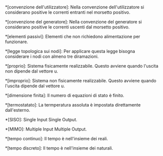 *[convenzione dell'utilizzatore]: Nella convenzione dell'utilizzatore si considerano positive le correnti entranti nel morsetto positivo.

*[convenzione del generatore]: Nella convenzione del generatore si considerano positive le correnti uscenti dal morsetto positivo.

*[elementi passivi]: Elementi che non richiedono alimentazione per funzionare.

*[legge topologica sui nodi]: Per applicare questa legge bisogna considerare i nodi con almeno tre diramazioni.

*[proprio]: Sistema fisicamente realizzabile. Questo avviene quando l'uscita non dipende dal vettore u.

*[improprio]: Sistema non fisicamente realizzabile. Questo avviene quando l'uscita dipende dal vettore u.

*[dimensione finita]: Il numero di equazioni di stato è finito.

*[termostatato]: La termperatura assoluta è impostata direttamente dall'esterno.

*[SISO]: Single Input Single Output.

*[MIMO]: Multiple Input Multiple Output.

*[tempo continuo]: Il tempo è nell'insieme dei reali.

*[tempo discreto]: Il tempo è nell'insieme dei naturali.
